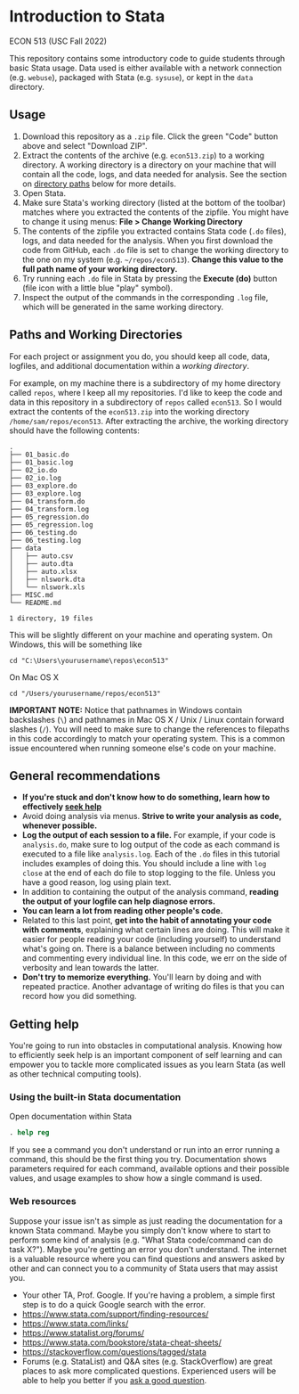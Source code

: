# Introduction to Stata

ECON 513 (USC Fall 2022)

This repository contains some introductory code to guide students through basic
Stata usage.  Data used is either available with a network connection (e.g.
`webuse`), packaged with Stata (e.g. `sysuse`), or kept in the `data` directory.

## Usage

1. Download this repository as a `.zip` file.  Click the green "Code" button
   above and select "Download ZIP".
2. Extract the contents of the archive (e.g. `econ513.zip`) to a working
   directory.  A working directory is a directory on your machine that will
   contain all the code, logs, and data needed for analysis.  See the section on
   [directory paths](#paths-and-working-directories) below for more details.
3. Open Stata.
4. Make sure Stata's working directory (listed at the bottom of the toolbar)
   matches where you extracted the contents of the zipfile.  You might have to
   change it using menus: **File > Change Working Directory**
5. The contents of the zipfile you extracted contains Stata code (`.do` files),
   logs, and data needed for the analysis.  When you first download the code
   from GitHub, each `.do` file is set to change the working directory to the
   one on my system (e.g. `~/repos/econ513`).  **Change this value to the full
   path name of your working directory.**
6. Try running each `.do` file in Stata by pressing the **Execute (do)** button
   (file icon with a little blue "play" symbol).
7. Inspect the output of the commands in the corresponding `.log` file, which
   will be generated in the same working directory. 

## Paths and Working Directories

For each project or assignment you do, you should keep all code, data, logfiles,
and additional documentation within a *working directory*.

For example, on my machine there is a subdirectory of my home directory called
`repos`, where I keep all my repositories.  I'd like to keep the code and data
in this repository in a subdirectory of `repos` called `econ513`.  So I would
extract the contents of the `econ513.zip` into the working directory
`/home/sam/repos/econ513`.  After extracting the archive, the working directory
should have the following contents:

```
.
├── 01_basic.do
├── 01_basic.log
├── 02_io.do
├── 02_io.log
├── 03_explore.do
├── 03_explore.log
├── 04_transform.do
├── 04_transform.log
├── 05_regression.do
├── 05_regression.log
├── 06_testing.do
├── 06_testing.log
├── data
│   ├── auto.csv
│   ├── auto.dta
│   ├── auto.xlsx
│   ├── nlswork.dta
│   └── nlswork.xls
├── MISC.md
└── README.md

1 directory, 19 files
```

This will be slightly different on your machine and operating system.  On Windows, 
this will be something like

```
cd "C:\Users\yourusername\repos\econ513" 
```

On Mac OS X

```
cd "/Users/yourusername/repos/econ513"
```

**IMPORTANT NOTE:**  Notice that pathnames in Windows contain backslashes (`\`) and
pathnames in Mac OS X / Unix / Linux contain forward slashes (`/`).  You will
need to make sure to change the references to filepaths in this code accordingly
to match your operating system.  This is a common issue encountered when running
someone else's code on your machine.

## General recommendations

* **If you're stuck and don't know how to do something, learn how to effectively
  [seek help](#getting-help)**
* Avoid doing analysis via menus.  **Strive to write your analysis as code,
  whenever possible.**
* **Log the output of each session to a file.**  For example, if your code is
  `analysis.do`, make sure to log output of the code as each command is executed 
  to a file like `analysis.log`.  Each of the `.do` files in this tutorial
  includes examples of doing this.  You should include a line with `log close`
  at the end of each do file to stop logging to the file.  Unless you
  have a good reason, log using plain text.
* In addition to containing the output of the analysis command, **reading the
  output of your logfile can help diagnose errors.**
* **You can learn a lot from reading other people's code.**
* Related to this last point, **get into the habit of annotating your code with
  comments**, explaining what certain lines are doing.  This will make it easier
  for people reading your code (including yourself) to understand what's going
  on.  There is a balance between including no comments and commenting every 
  individual line.  In this code, we err on the side of verbosity and lean 
  towards the latter.
* **Don't try to memorize everything.**  You'll learn by doing and with repeated
  practice. Another advantage of writing do files is that you can record how
  you did something.

## Getting help

You're going to run into obstacles in computational analysis.  Knowing how to
efficiently seek help is an important component of self learning and can empower
you to tackle more complicated issues as you learn Stata (as well as other
technical computing tools).

### Using the built-in Stata documentation

Open documentation within Stata

```stata
. help reg
```

If you see a command you don't understand or run into an error running a
command, this should be the first thing you try.  Documentation shows parameters
required for each command, available options and their possible values, and
usage examples to show how a single command is used.

### Web resources

Suppose your issue isn't as simple as just reading the documentation for a known
Stata command.  Maybe you simply don't know where to start to perform some kind
of analysis (e.g. "What Stata code/command can do task X?").  Maybe you're
getting an error you don't understand.  The internet is a valuable resource
where you can find questions and answers asked by other and can connect you to a
community of Stata users that may assist you.

* Your other TA, Prof. Google.  If you're having a problem, a simple first step
  is to do a quick Google search with the error.
* https://www.stata.com/support/finding-resources/
* https://www.stata.com/links/
* https://www.statalist.org/forums/
* https://www.stata.com/bookstore/stata-cheat-sheets/
* https://stackoverflow.com/questions/tagged/stata
* Forums (e.g. StataList) and Q&A sites (e.g. StackOverflow) are great places to
  ask more complicated questions.  Experienced users will be able to help you
  better if you [ask a good
  question](https://stackoverflow.com/help/how-to-ask).
